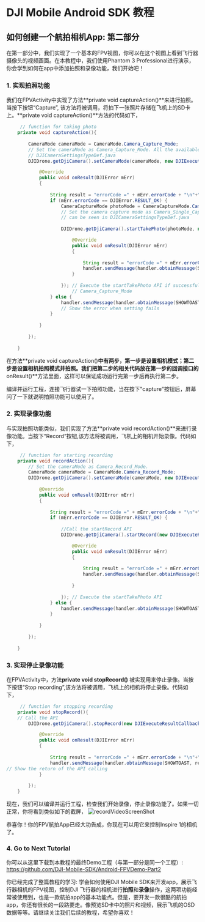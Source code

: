 ﻿# DJI Mobile Android SDK 教程

## 如何创建一个航拍相机App: 第二部分

在第一部分中，我们实现了一个基本的FPV视图，你可以在这个视图上看到飞行器摄像头的视频画面。在本教程中，我们使用Phantom 3 Professional进行演示，你会学到如何在app中添加拍照和录像功能，我们开始吧！

### 1. 实现拍照功能

我们在FPVActivity中实现了方法**private void captureAction()**来进行拍照。当按下按钮“Capture”, 该方法将被调用，将拍下一张照片存储在飞机上的SD卡上。**private void captureAction()**方法的代码如下，

~~~java
	 // function for taking photo
    private void captureAction(){
        
        CameraMode cameraMode = CameraMode.Camera_Capture_Mode;
        // Set the cameraMode as Camera_Capture_Mode. All the available modes can be seen in
        // DJICameraSettingsTypeDef.java
        DJIDrone.getDjiCamera().setCameraMode(cameraMode, new DJIExecuteResultCallback(){

            @Override
            public void onResult(DJIError mErr)
            {
                
                String result = "errorCode =" + mErr.errorCode + "\n"+"errorDescription =" + DJIError.getErrorDescriptionByErrcode(mErr.errorCode);
                if (mErr.errorCode == DJIError.RESULT_OK) {
                    CameraCaptureMode photoMode = CameraCaptureMode.Camera_Single_Capture; 
                    // Set the camera capture mode as Camera_Single_Capture. All the available modes 
                    // can be seen in DJICameraSettingsTypeDef.java
                    
                    DJIDrone.getDjiCamera().startTakePhoto(photoMode, new DJIExecuteResultCallback(){

                        @Override
                        public void onResult(DJIError mErr)
                        {
                            
                            String result = "errorCode =" + mErr.errorCode + "\n"+"errorDescription =" + DJIError.getErrorDescriptionByErrcode(mErr.errorCode);
                            handler.sendMessage(handler.obtainMessage(SHOWTOAST, result));  // display the returned message in the callback               
                        }
                        
                    }); // Execute the startTakePhoto API if successfully setting the camera mode as
                    	// Camera_Capture_Mode 
                } else {
                    handler.sendMessage(handler.obtainMessage(SHOWTOAST, result)); 
                    // Show the error when setting fails
                }
                
            }
            
        });
                   
    }
~~~

在方法**private void captureAction()**中有两步，第一步是设置相机模式；第二步是设置相机拍照模式并拍照。我们把第二步的相关代码放在第一步的回调接口的**onResult()**方法里面，这样可以保证成功运行完第一步后再执行第二步。

编译并运行工程，连接飞行器试一下拍照功能，当在按下"capture"按钮后，屏幕闪了一下就说明拍照功能可以使用了。


### 2. 实现录像功能

与实现拍照功能类似，我们实现了方法**private void recordAction()**来进行录像功能。当按下“Record”按钮,该方法将被调用，飞机上的相机开始录像。代码如下，
 
~~~java
	 // function for starting recording
    private void recordAction(){
        // Set the cameraMode as Camera_Record_Mode.
        CameraMode cameraMode = CameraMode.Camera_Record_Mode;
        DJIDrone.getDjiCamera().setCameraMode(cameraMode, new DJIExecuteResultCallback(){
		 
            @Override
            public void onResult(DJIError mErr)
            {
                
                String result = "errorCode =" + mErr.errorCode + "\n"+"errorDescription =" + DJIError.getErrorDescriptionByErrcode(mErr.errorCode);
                if (mErr.errorCode == DJIError.RESULT_OK) {
                    
                    //Call the startRecord API
                    DJIDrone.getDjiCamera().startRecord(new DJIExecuteResultCallback(){

                        @Override
                        public void onResult(DJIError mErr)
                        {
                            
                            String result = "errorCode =" + mErr.errorCode + "\n"+"errorDescription =" + DJIError.getErrorDescriptionByErrcode(mErr.errorCode);
                            handler.sendMessage(handler.obtainMessage(SHOWTOAST, result));  // display the returned message in the callback               
                            
                        }
                        
                    }); // Execute the startTakePhoto API
                } else {
                    handler.sendMessage(handler.obtainMessage(SHOWTOAST, result));
                }
                
            }
            
        });
        
    }
~~~ 
  
### 3. 实现停止录像功能

在FPVActivity中，方法**private void stopRecord()** 被实现用来停止录像。当按下按钮“Stop recording”,该方法将被调用，飞机上的相机将停止录像。代码如下，

~~~java
	 // function for stopping recording
    private void stopRecord(){
    // Call the API
        DJIDrone.getDjiCamera().stopRecord(new DJIExecuteResultCallback(){

            @Override
            public void onResult(DJIError mErr)
            {
                
                String result = "errorCode =" + mErr.errorCode + "\n"+"errorDescription =" + DJIError.getErrorDescriptionByErrcode(mErr.errorCode);
                handler.sendMessage(handler.obtainMessage(SHOWTOAST, result));
// Show the return of the API calling
            }
            
        });
    }

~~~

现在，我们可以编译并运行工程，检查我们开始录像，停止录像功能了。如果一切正常，你将看到类似如下的截屏，
![recordVideoScreenShot](https://github.com/dji-sdk/Mobile-SDK-Tutorial/raw/master/Android-FPVDemo/en/images/recordVideo.png)

恭喜你！你的FPV航拍App已经大功告成，你现在可以用它来控制Inspire 1的相机了。

### 4. Go to Next Tutorial

你可以从这里下载到本教程的最终Demo工程（与第一部分是同一个工程）: <https://github.com/DJI-Mobile-SDK/Android-FPVDemo-Part2>

你已经完成了整篇教程的学习: 学会如何使用DJI Mobile SDK来开发app，展示飞行器相机的FPV视图，控制DJI 飞行器的相机进行**拍照**和**录像**操作，这两项功能经常被使用到，也是一款航拍app的基本功能点。但是，要开发一款很酷的航拍app，你还有很长的一段路要走。像预览SD卡中的照片和视频，展示飞机的OSD数据等等。请继续关注我们后续的教程，希望你喜欢！
